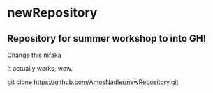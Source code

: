 # newRepository

## Repository for summer workshop to into GH!

Change this mfaka

It actually works, wow. 

git clone https://github.com/AmosNadler/newRepository.git


